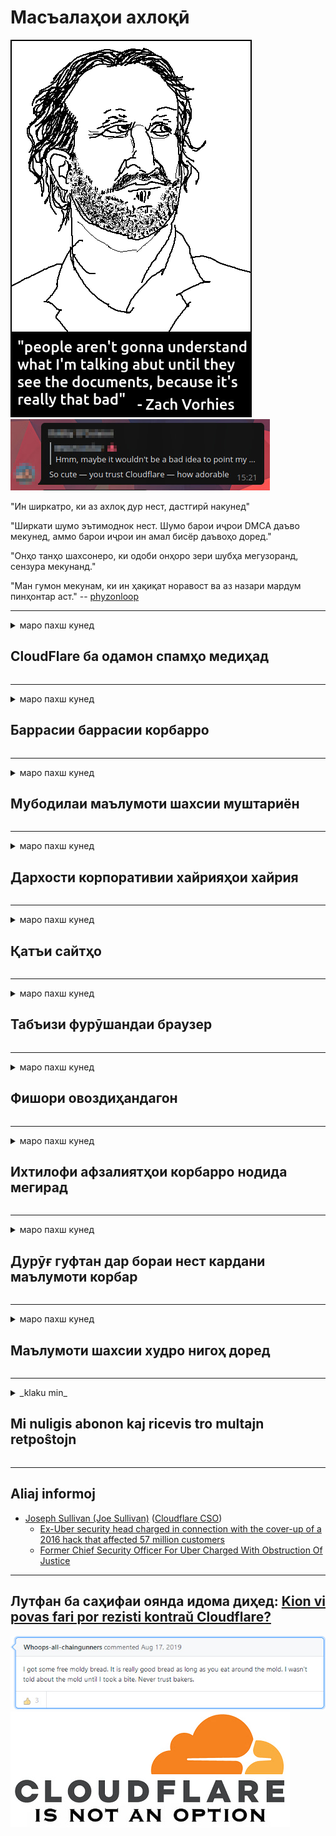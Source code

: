 # Масъалаҳои ахлоқӣ

![](../image/itsreallythatbad.jpg)
![](../image/telegram/c81238387627b4bfd3dcd60f56d41626.jpg)

"Ин ширкатро, ки аз ахлоқ дур нест, дастгирӣ накунед"

"Ширкати шумо эътимоднок нест. Шумо барои иҷрои DMCA даъво мекунед, аммо барои иҷрои ин амал бисёр даъвоҳо доред."

"Онҳо танҳо шахсонеро, ки одоби онҳоро зери шубҳа мегузоранд, сензура мекунанд."

"Ман гумон мекунам, ки ин ҳақиқат норавост ва аз назари мардум пинҳонтар аст."  -- [phyzonloop](https://twitter.com/phyzonloop)


---


<details>
<summary>маро пахш кунед

## CloudFlare ба одамон спамҳо медиҳад
</summary>


Cloudflare ба истифодабарандагони ғайрии Cloudflare паёмҳои спамро мефиристад.

- Танҳо ба муштариёне ки обуна шудаанд, паёми электронӣ фиристед
- Вақте ки корбар "қатъ" гӯед, фиристодани почтаи электрониро қатъ кунед

Ин содда аст. Аммо Cloudflare парво надорад.
Cloudflare гуфт, ки истифодаи хидматҳои онҳо метавонад ҳама спаммерҳо ва ҳамлаҳоро боздорад.
Чӣ гуна мо Cloudflare-ро бидуни фаъолсозии Cloudflare боздошта метавонем?


| 🖼 | 🖼 |
| --- | --- |
| ![](../image/cfspam01.jpg) | ![](../image/cfspam03.jpg) |
| ![](../image/cfspam02.jpg) | ![](../image/cfspambrittany.jpg)<br>![](../image/cfspamtwtr.jpg) |

</details>

---

<details>
<summary>маро пахш кунед

## Баррасии баррасии корбарро
</summary>


Баррасиҳои манфии сензураи Cloudflare.
Агар шумо матни зидди Cloudflare -ро дар Твиттер ҷойгир кунед, шумо имкони гирифтани посухро аз корманди Cloudflare бо паёми "Не, ин нест" доред.
Агар шумо ягон баррасии манфиро дар ягон сайти баррасӣ ҷойгир кунед, онҳо кӯшиш мекунанд, ки онро сензура кунанд.


| 🖼 | 🖼 |
| --- | --- |
| ![](../image/cfcenrev_01.jpg)<br>![](../image/cfcenrev_02.jpg) | ![](../image/cfcenrev_03.jpg) |

</details>

---

<details>
<summary>маро пахш кунед

## Мубодилаи маълумоти шахсии муштариён
</summary>


Cloudflare дорои мушкилоти шадиди таъқиб аст.
Cloudflare маълумоти шахсии онҳое, ки аз сайтҳои мизбон шикоят мекунанд, мубодила мекунад.
Баъзан онҳо аз шумо мепурсанд, ки шаҳодатномаи ҳақиқии худро пешниҳод кунед.
Агар шумо нахоҳед, ки ба таҳқир, ҳамла, дашном ё куштор гирифтор шавед, беҳтараш аз вебсайтҳои Cloudflared дур шавед.


| 🖼 | 🖼 |
| --- | --- |
| ![](../image/cfdox_what.jpg) | ![](../image/cfdox_swat.jpg) |
| ![](../image/cfdox_kill.jpg) | ![](../image/cfdox_threat.jpg) |
| ![](../image/cfdox_dox.jpg) | ![](../image/cfdox_ex1.jpg) |
| ![](../image/cfabuseform.jpg) | ![](../image/cfdox_ex2.jpg) |

</details>

---

<details>
<summary>маро пахш кунед

## Дархости корпоративии хайрияҳои хайрия
</summary>


CloudFlare аз саҳмияҳои хайрия дархост менамояд.
Як корпоратсияи амрикоӣ дар баробари созмонҳои ғайритиҷоратӣ, ки сабабҳои хуб доранд, садақа мепурсад.
Агар шумо бастани одамон ё вақти ғами одамони дигарро маъқул кунед, шумо метавонед барои кормандони Cloudflare баъзе пиццаҳоро фармоиш диҳед.


![](../image/cfdonate.jpg)

</details>

---

<details>
<summary>маро пахш кунед

## Қатъи сайтҳо
</summary>


Шумо чӣ кор хоҳед кард, агар сайти шумо ногаҳон поён ёбад?
Гузоришҳое ҳастанд, ки Cloudflare конфигуратсияи корбарро қатъ мекунад ё хидматро бидуни ҳеҷ гуна огоҳӣ хомӯш мекунад.
Мо пешниҳод менамоем, ки шумо провайдери беҳтареро пайдо кунед.

![](../image/cftmnt.jpg)

</details>

---

<details>
<summary>маро пахш кунед

## Табъизи фурӯшандаи браузер
</summary>


CloudFlare ба онҳое, ки Firefox-ро истифода мебаранд, дар ҳоле, ки ба корбарони ғайри Tor-Browser беш аз Tor истифода мекунанд, табобати афзалиятнок медиҳад.
Корбарони Tor, ки ба таври қонунӣ аз иҷрои javascript-и ройгӣ даст мекашанд, муомилаи душманона доранд.
Ин нобаробарии дастрасӣ сӯиистифода дар бетарафии шабакавӣ ва сӯиистифода аз қудрат аст.

![](../image/browdifftbcx.gif)

- Аз чап: браузери Tor, рост: Chrome. Суроғаи IP ҳамон.

![](../image/browserdiff.jpg)

- Аз чап: Tor Browser Javascript хомӯш аст, куки фаъол аст
- Аз рост: Chrome Javascript фаъол аст, куки ғайрифаъол аст

![](../image/cfsiryoublocked.jpg)

- QuteBrowser (браузери ноболиғ) бе Tor (Clearnet IP)

| ***Браузер*** | ***Табобати дастрасӣ*** |
| --- | --- |
| Tor Browser (Javascript фаъол аст) | дастрасӣ иҷозат дода шудааст |
| Firefox (Javascript фаъол аст) | дастрасӣ таназзул ёфтааст |
| Chromium (Javascript фаъол аст) | дастрасӣ таназзул ёфтааст |
| Chromium or Firefox (Javascript ғайрифаъол аст) | имкони дастрасӣ вуҷуд надорад |
| Chromium or Firefox (Cookie ғайрифаъол аст) | имкони дастрасӣ вуҷуд надорад |
| QuteBrowser | имкони дастрасӣ вуҷуд надорад |
| lynx | имкони дастрасӣ вуҷуд надорад |
| w3m | имкони дастрасӣ вуҷуд надорад |
| wget | имкони дастрасӣ вуҷуд надорад |


Чаро тугмаи Аудио барои ҳалли мушкили осон истифода набаред?

Бале, тугмаи аудио вуҷуд дорад, аммо он ҳамеша Tor -ро кор намекунад.
Вақте ки шумо онро пахш мекунед, шумо ин паёмро хоҳед гирифт:

```
Баъдтар дубора сайъ кунед
Компютер ё шабакаи шумо метавонад дархостҳои худкорро фиристад.
Барои муҳофизат кардани корбарони худ, мо ҳозир дархости шуморо коркард карда наметавонем.
Барои маълумоти иловагӣ ба саҳифаи кӯмаки мо муроҷиат кунед
```

</details>

---

<details>
<summary>маро пахш кунед

## Фишори овоздиҳандагон
</summary>


Интихобкунандагон дар иёлоти ИМА барои овоздиҳӣ ниҳоят тавассути вебсайти котиби давлатӣ дар иёлати ҷои истиқомати худ сабти ном мекунанд.
Идораҳои котиботи давлатии таҳти назорати ҷумҳуриявӣ тавассути пахш кардани сайти котиби давлатӣ тавассути Cloudflare ба фишори овоздиҳандагон ҷалб карда мешаванд.
Муносибати душманонаи Cloudflare ба истифодабарандагони Tor, мавқеи MITM ҳамчун нуқтаи мутамаркази глобалии назорат ва нақши зараровар он дар маҷмӯъ овоздиҳандагони эҳтимолиро ба қайд нагирифтааст.
Махсусан, либералҳо одатан ба махфият майл доранд.
Шаклҳои бақайдгирии овоздиҳандагон маълумоти ҳассосро дар бораи дастгирии сиёсии интихобкунанда, суроғаи шахсии шахсӣ, рақами амнияти иҷтимоӣ ва санаи таваллуд ҷамъоварӣ мекунанд.
Аксари иёлотҳо зерҳадафи ин маълумотро дастраси умум мегардонанд, аммо Cloudflare ин маълумотро вақте мебинад, ки касе дар овоздиҳӣ сабти ном кунад.

Дар хотир доред, ки бақайдгирии коғазӣ Cloudflare-ро тағйир намедиҳад, зеро котиби кормандони давлат оид ба воридкунии маълумотҳо эҳтимолан вебсафҳаи Cloudflare-ро барои ворид кардани маълумот истифода барад.

| 🖼 | 🖼 |
| --- | --- |
| ![](../image/cfvotm_01.jpg) | ![](../image/cfvotm_02.jpg) |

- Change.org вебсайти машҳурест барои ҷамъоварии овозҳо ва андешидани чораҳо.
“дар ҳама ҷо одамон маъракаҳоро оғоз мекунанд, ҷонибдоронро сафарбар мекунанд ва бо тасмимгирандагон оид ба ҳалли масъала кор мекунанд.”
Мутаассифона, бо сабаби филтри хашмгинонаи Cloudflare, бисёр одамон тағирёбии.org-ро умуман дида наметавонанд.
Онҳоро имзои дархостнома бозмедорад ва ба ин васила онҳоро аз раванди демократӣ хориҷ мекунад.
Истифодаи дигар платформаи бидуни абрҳо, ба монанди OpenPetition ба рафъи мушкилот мусоидат мекунад.

| 🖼 | 🖼 |
| --- | --- |
| ![](../image/changeorgasn.jpg) | ![](../image/changeorgtor.jpg) |

- "Лоиҳаи Афина" Cloudflare барои вебсайтҳои давлатӣ ва маҳаллӣ дар сатҳи интихобот ройгон дар сатҳи корхонаҳо пешниҳод мекунад.
Онҳо гуфтанд, "интихобкунандагони онҳо метавонанд ба иттилоот дар бораи интихобот ва сабти овоздиҳандагон дастрасӣ дошта бошанд", аммо ин дурӯғ аст, зеро аксари мардум сайтро тамоман дида наметавонанд.

</details>

---

<details>
<summary>маро пахш кунед

## Ихтилофи афзалиятҳои корбарро нодида мегирад
</summary>


Агар шумо аз чизе даст мекашед, интизор мешавед, ки шумо дар ин бобат ҳеҷ гуна почтаи электронӣ намегиред.
Cloudflare афзалияти корбарро нодида мегирад ва маълумотро бо корпоратсияҳои шахсони сеюм бидуни розигии муштарӣ мубодила мекунад.
Агар шумо нақшаи ройгони худро истифода баред, онҳо баъзан ба шумо паёми электронӣ мефиристанд, ки обунаи ҳармоҳаро харед.

![](../image/cfviopl_tp.jpg)

</details>

---

<details>
<summary>маро пахш кунед

## Дурӯғ гуфтан дар бораи нест кардани маълумоти корбар
</summary>


Тибқи ин блоги муштариёни собиқи cloudflare, Cloudflare дар бораи нест кардани ҳисобҳо дурӯғ аст.
Имрӯзҳо, бисёр ширкатҳо пас аз пӯшида ё тоза кардани ҳисоби шумо маълумоти шуморо нигоҳ медоранд.
Аксар ширкатҳои хуб дар ин бора дар сиёсати махфияти худ қайд мекунанд.
Абрҳо? Не.

```
2019-08-05 CloudFlare ба ман далел овард, ки онҳо ҳисоби маро хориҷ карданд.
2019-10-02 Ман аз CloudFlare паёми электронӣ гирифтам "зеро ман муштарӣ"
```

Cloudflare дар бораи калимаи "хориҷ" намедонистанд.
Агар ин дар ҳақиқат тоза карда шавад, пас чаро ин муштарии собиқ почтаи электронӣ гирифт?
Вай инчунин қайд кард, ки сиёсати махфияти Cloudflare дар ин бора чизе намегӯяд.

```
Сиёсати нави махфияти онҳо дар бораи нигоҳ доштани маълумот дар давоми як сол чизе намегӯяд.
```

![](../image/cfviopl_notdel.jpg)

Шумо ба Cloudflare чӣ гуна боварӣ дошта метавонед, агар сиёсати махфияти онҳо LIE бошад?

</details>

---

<details>
<summary>маро пахш кунед

## Маълумоти шахсии худро нигоҳ доред
</summary>


Нест кардани ҳисоби Cloudflare сатҳи душвор аст.

```
Чиптаи дастгирии худро бо истифода аз категорияи "Ҳисоб" пешниҳод кунед,
ва талаб кардани нест кардани ҳисоб дар бадани паём.
Шумо бояд домен ё кортҳои кредитӣ пеш аз дархост кардани несткунӣ ба ҳисоби худ пайваст накарда бошед.
```

Шумо ин имейлро тасдиқ мекунед.

![](../image/cf_deleteandkeep.jpg)

"Мо ба коркарди дархости ҳазфи шумо шурӯъ кардем" аммо "Мо нигоҳ доштани маълумоти шахсии шуморо идома хоҳем дод".

Оё шумо ба ин "боварӣ" карда метавонед?

</details>

---

<details>
<summary>_klaku min_

## Mi nuligis abonon kaj ricevis tro multajn retpoŝtojn
</summary>


La uzanto nuligis sian 'Cloudflare stream' abonon kaj li ricevas retpoŝtajn memorigilojn ĉiutage por rememorigi lin pri nuligita abono.
Ne estas malaprobita butono. Kiel vi ĉesas ĉi tiun frenezon?

![](../image/barrageemailcancelsubscription.jpg)

Cloudflare diris al ĉi tiu uzanto kontakti subtenteamo kaj peti ĉiujn viajn enhavojn forigi.

- [t](https://web.archive.org/web/20210412165334/https://twitter.com/JohnHaldson/status/1381651569247088650)

</details>

---

## Aliaj informoj

- [Joseph Sullivan (Joe Sullivan)](../cloudflare_inc/cloudflare_members.md) ([Cloudflare CSO](https://twitter.com/eastdakota/status/1296522269313785862))
  - [Ex-Uber security head charged in connection with the cover-up of a 2016 hack that affected 57 million customers](https://www.businessinsider.com/uber-data-hack-security-head-joe-sullivan-charged-cover-up-2020-8)
  - [Former Chief Security Officer For Uber Charged With Obstruction Of Justice](https://www.justice.gov/usao-ndca/pr/former-chief-security-officer-uber-charged-obstruction-justice)


---

## Лутфан ба саҳифаи оянда идома диҳед:   [Kion vi povas fari por rezisti kontraŭ Cloudflare?](tg.action.md)

![](../image/freemoldybread.jpg)
![](../image/cfisnotanoption.jpg)
